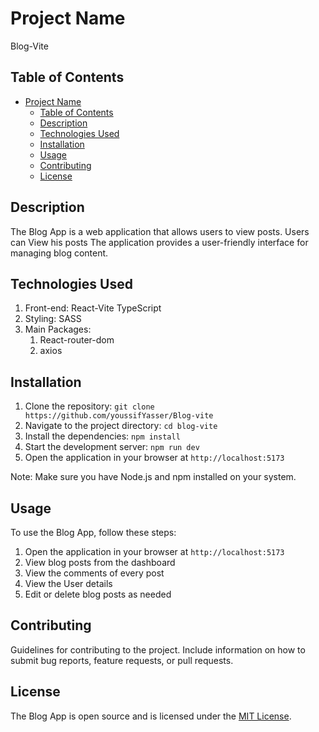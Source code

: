 # Project Name

Blog-Vite

## Table of Contents

- [Project Name](#project-name)
  - [Table of Contents](#table-of-contents)
  - [Description](#description)
  - [Technologies Used](#technologies-used)
  - [Installation](#installation)
  - [Usage](#usage)
  - [Contributing](#contributing)
  - [License](#license)

## Description

The Blog App is a web application that allows users to view posts. Users can View his posts The application provides a user-friendly interface for managing blog content.

## Technologies Used

1. Front-end: React-Vite TypeScript
2. Styling: SASS
3. Main Packages:
   1. React-router-dom
   2. axios

## Installation

1. Clone the repository: `git clone https://github.com/youssifYasser/Blog-vite`
2. Navigate to the project directory: `cd blog-vite`
3. Install the dependencies: `npm install`
4. Start the development server: `npm run dev`
5. Open the application in your browser at `http://localhost:5173`

Note: Make sure you have Node.js and npm installed on your system.

## Usage

To use the Blog App, follow these steps:

1. Open the application in your browser at `http://localhost:5173`
2. View blog posts from the dashboard
3. View the comments of every post
4. View the User details
5. Edit or delete blog posts as needed

## Contributing

Guidelines for contributing to the project. Include information on how to submit bug reports, feature requests, or pull requests.

## License

The Blog App is open source and is licensed under the [MIT License](https://opensource.org/licenses/MIT).
